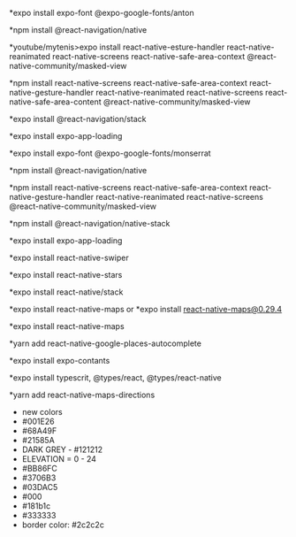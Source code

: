 *expo install expo-font @expo-google-fonts/anton

*npm install @react-navigation/native

*youtube/mytenis>expo install react-native-esture-handler react-native-reanimated react-native-screens react-native-safe-area-context @react-native-community/masked-view

*npm install react-native-screens react-native-safe-area-context react-native-gesture-handler react-native-reanimated react-native-screens react-native-safe-area-content @react-native-community/masked-view

*expo install @react-navigation/stack

*expo install expo-app-loading

*expo install expo-font @expo-google-fonts/monserrat

*npm install @react-navigation/native

*npm install react-native-screens react-native-safe-area-context react-native-gesture-handler react-native-reanimated react-native-screens @react-native-community/masked-view

*npm install @react-navigation/native-stack

*expo install expo-app-loading

*expo install react-native-swiper

*expo install react-native-stars

*expo install react-native/stack

*expo install react-native-maps or *expo install react-native-maps@0.29.4

*expo install react-native-maps

*yarn add react-native-google-places-autocomplete

*expo install expo-contants

*expo install typescrit, @types/react, @types/react-native

*yarn add react-native-maps-directions

* new colors
* #001E26
* #68A49F
* #21585A
* DARK GREY - #121212
* ELEVATION =  0 - 24
* #BB86FC
* #3706B3
* #03DAC5
* #000
* #181b1c
* #333333
* border color: #2c2c2c